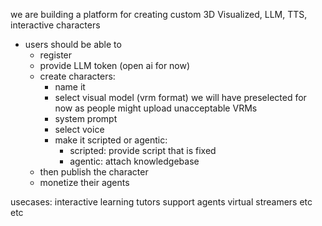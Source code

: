 we are building a platform for creating custom 3D Visualized, LLM, TTS, interactive characters
- users should be able to
    - register
    - provide LLM token (open ai for now)
    - create characters:
        - name it
        - select visual model (vrm format) 
            we will have preselected for now as people might upload unacceptable VRMs
        - system prompt
        - select voice
        - make it scripted or agentic:
            - scripted: provide script that is fixed
            - agentic: attach knowledgebase
    - then publish the character
    - monetize their agents

usecases:
    interactive learning tutors
    support agents
    virtual streamers
    etc etc

